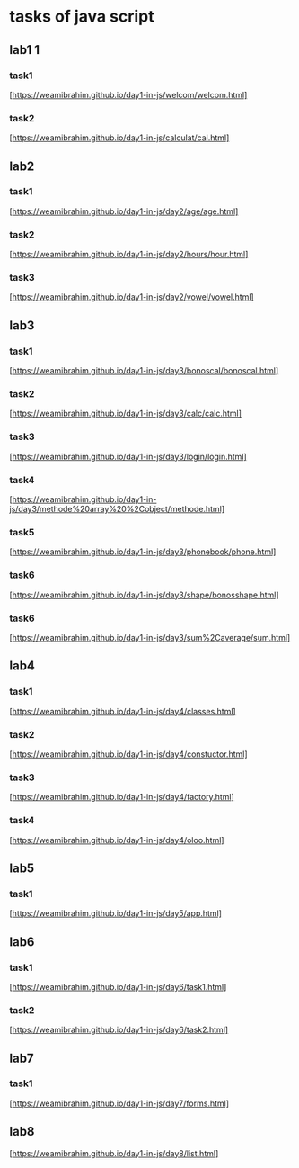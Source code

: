 # tasks of java script
## lab1 1
### task1
[https://weamibrahim.github.io/day1-in-js/welcom/welcom.html]
 ### task2
  [https://weamibrahim.github.io/day1-in-js/calculat/cal.html]
## lab2 
### task1
 [https://weamibrahim.github.io/day1-in-js/day2/age/age.html]
 ### task2
  [https://weamibrahim.github.io/day1-in-js/day2/hours/hour.html]
   ### task3
  [https://weamibrahim.github.io/day1-in-js/day2/vowel/vowel.html]

## lab3 
### task1
 [https://weamibrahim.github.io/day1-in-js/day3/bonoscal/bonoscal.html]
 ### task2
  [https://weamibrahim.github.io/day1-in-js/day3/calc/calc.html]
   ### task3
  [https://weamibrahim.github.io/day1-in-js/day3/login/login.html]
  ### task4
   [https://weamibrahim.github.io/day1-in-js/day3/methode%20array%20%2Cobject/methode.html]
 ### task5
  [https://weamibrahim.github.io/day1-in-js/day3/phonebook/phone.html]
   ### task6
  [https://weamibrahim.github.io/day1-in-js/day3/shape/bonosshape.html]
  ### task6
  [https://weamibrahim.github.io/day1-in-js/day3/sum%2Caverage/sum.html]
  ## lab4 
### task1
 [https://weamibrahim.github.io/day1-in-js/day4/classes.html]
 ### task2
  [https://weamibrahim.github.io/day1-in-js/day4/constuctor.html]
   ### task3
  [https://weamibrahim.github.io/day1-in-js/day4/factory.html]
  ### task4
   [https://weamibrahim.github.io/day1-in-js/day4/oloo.html]
## lab5
### task1
 [https://weamibrahim.github.io/day1-in-js/day5/app.html]
   ## lab6
### task1
 [https://weamibrahim.github.io/day1-in-js/day6/task1.html]
 ### task2
  [https://weamibrahim.github.io/day1-in-js/day6/task2.html]
## lab7
### task1
 [https://weamibrahim.github.io/day1-in-js/day7/forms.html]
 ## lab8
  [https://weamibrahim.github.io/day1-in-js/day8/list.html]









